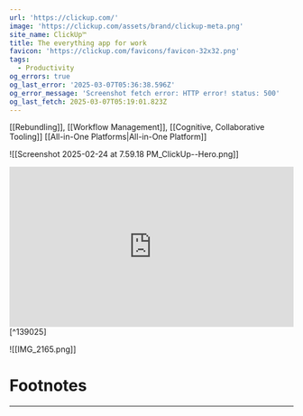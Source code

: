 ```yaml
---
url: 'https://clickup.com/'
image: 'https://clickup.com/assets/brand/clickup-meta.png'
site_name: ClickUp™
title: The everything app for work
favicon: 'https://clickup.com/favicons/favicon-32x32.png'
tags:
  - Productivity
og_errors: true
og_last_error: '2025-03-07T05:36:38.596Z'
og_error_message: 'Screenshot fetch error: HTTP error! status: 500'
og_last_fetch: 2025-03-07T05:19:01.823Z
---
```

[[Rebundling]], [[Workflow Management]], [[Cognitive, Collaborative Tooling]]
[[All-in-One Platforms|All-in-One Platform]]

![[Screenshot 2025-02-24 at 7.59.18 PM_ClickUp--Hero.png]]

<iframe 
style="aspect-ratio:16/9;width:100%;height:auto" 
src="https://www.youtube.com/embed/rO4j3dtqeDg?si=4hJCBYeG7r8StRI4" 
title="YouTube video player" 
frameborder="0" 
allow="accelerometer; autoplay; clipboard-write; encrypted-media; gyroscope; picture-in-picture; web-share" 
referrerpolicy="strict-origin-when-cross-origin" 
allowfullscreen
></iframe> [^139025]


![[IMG_2165.png]]



# Footnotes
***

[^139025]: 2025, Mar 04. "[ClickUp Review: AI Powered Project Management Tool](https://youtu.be/rO4j3dtqeDg?si=4hJCBYeG7r8StRI4)," [[Tool Finder]]
